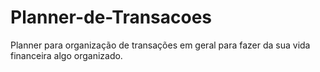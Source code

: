 # Planner-de-Transacoes
Planner para organização de transações em geral para fazer da sua vida financeira algo organizado.
